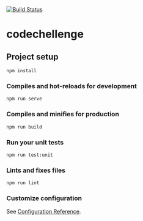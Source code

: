 [![Build Status](https://travis-ci.com/mahinanasa/CodeChallenge.svg?token=dMps33D1Hc9DdwwLQic4&branch=gh-pages)](https://travis-ci.com/mahinanasa/CodeChallenge)

# codechellenge

## Project setup
```
npm install
```

### Compiles and hot-reloads for development
```
npm run serve
```

### Compiles and minifies for production
```
npm run build
```

### Run your unit tests
```
npm run test:unit
```

### Lints and fixes files
```
npm run lint
```

### Customize configuration
See [Configuration Reference](https://cli.vuejs.org/config/).
